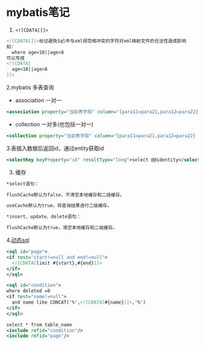 # mybatis笔记
1. ```<![CDATA[]]>```
```xml
<![CDATA[]]>标记避免Sql中与xml规范相冲突的字符对xml映射文件的合法性造成影响
如:
  where age<18||age>8
可以写成
<![CDATA[
  age<18||age>8
]]>
```
2.mybatis 多表查询
+ association 一对一
```xml
<association property="当前表字段" column="{para11=para21,para12=para22} select="对应apper.xml的select方法"/>
```
+ collection 一对多(也包括一对一)
```xml
<collection property="当前表字段" column="{para11=para21,para12=para22} select="对Mapper.xml的select方法"/>
```
3.表插入数据后返回id，通过entity获取id
```xml
<selectKey keyProperty="id" resultType="long">select @@identity</selectKey>
```
3. 缓存
```xml
*select语句：

flushCache默认为false，不清空本地缓存和二级缓存。

useCache默认为true，将查询结果进行二级缓存。

*insert、update、delete语句：

flushCache默认为true，清空本地缓存和二级缓存。
```
4.[动态sql](http://www.mybatis.org/mybatis-3/zh/dynamic-sql.html)
```xml
<sql id="page">
<if test="start!=null and end!=null">
  <![CDATA[limit #{start},#{end}]]>
</if>
</sql>

<sql id="condition">
where deleted =0
<if test="name!=null">
  and name like CONCAT('%',<![CDATA[#{name}]]>,'%')
</if>
</sql>

select * from table_name
<include refid="condition"/>
<include refid="page"/>
```
